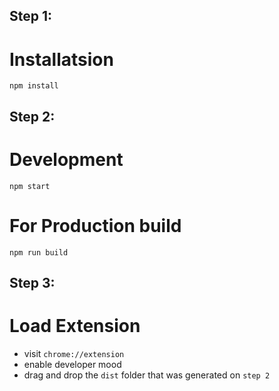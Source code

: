 ## Step 1:
# Installatsion
```npm install```

## Step 2:
# Development
```npm start```
# For Production build
```npm run build```

## Step 3:
# Load Extension 
- visit ```chrome://extension```
- enable developer mood
- drag and drop the ```dist``` folder that was generated on ```step 2```
